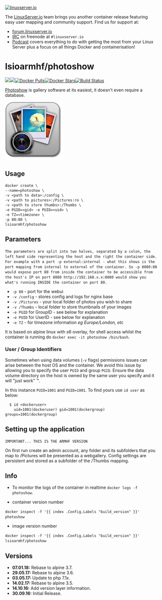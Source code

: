 [linuxserverurl]: https://linuxserver.io
[forumurl]: https://forum.linuxserver.io
[ircurl]: https://www.linuxserver.io/irc/
[podcasturl]: https://www.linuxserver.io/podcast/
[appurl]: https://github.com/thibaud-rohmer/PhotoShow
[hub]: https://hub.docker.com/r/lsioarmhf/photoshow/

[![linuxserver.io](https://raw.githubusercontent.com/linuxserver/docker-templates/master/linuxserver.io/img/linuxserver_medium.png)][linuxserverurl]

The [LinuxServer.io][linuxserverurl] team brings you another container release featuring easy user mapping and community support. Find us for support at:
* [forum.linuxserver.io][forumurl]
* [IRC][ircurl] on freenode at `#linuxserver.io`
* [Podcast][podcasturl] covers everything to do with getting the most from your Linux Server plus a focus on all things Docker and containerisation!

# lsioarmhf/photoshow
[![](https://images.microbadger.com/badges/version/lsioarmhf/photoshow.svg)](https://microbadger.com/images/lsioarmhf/photoshow "Get your own version badge on microbadger.com")[![](https://images.microbadger.com/badges/image/lsioarmhf/photoshow.svg)](https://microbadger.com/images/lsioarmhf/photoshow "Get your own image badge on microbadger.com")[![Docker Pulls](https://img.shields.io/docker/pulls/lsioarmhf/photoshow.svg)][hub][![Docker Stars](https://img.shields.io/docker/stars/lsioarmhf/photoshow.svg)][hub][![Build Status](https://ci.linuxserver.io/buildStatus/icon?job=Docker-Builders/armhf/armhf-photoshow)](https://ci.linuxserver.io/job/Docker-Builders/job/armhf/job/armhf-photoshow/)

[Photoshow][appurl] is gallery software at its easiest, it doesn't even require a database. 

[![photoshow](https://raw.githubusercontent.com/linuxserver/docker-templates/master/linuxserver.io/img/photoshow-icon.png)][appurl]

## Usage

```
docker create \
--name=photoshow \
-v <path to data>:/config \
-v <path to pictures>:/Pictures:ro \
-v <path to store thumbs>:/Thumbs \
-e PGID=<gid> -e PUID=<uid> \
-e TZ=<timezone> \
-p 80:80 \
lsioarmhf/photoshow
```

## Parameters

`The parameters are split into two halves, separated by a colon, the left hand side representing the host and the right the container side. 
For example with a port -p external:internal - what this shows is the port mapping from internal to external of the container.
So -p 8080:80 would expose port 80 from inside the container to be accessible from the host's IP on port 8080
http://192.168.x.x:8080 would show you what's running INSIDE the container on port 80.`


* `-p 80` - port for the webui
* `-v /config` - stores config and logs for nginx base
* `-v /Pictures` - your local folder of photos you wish to share
* `-v /Thumbs` - local folder to store thumbnails of your images
* `-e PGID` for GroupID - see below for explanation
* `-e PUID` for UserID - see below for explanation
* `-e TZ` - for timezone information *eg Europe/London, etc*

It is based on alpine linux with s6 overlay, for shell access whilst the container is running do `docker exec -it photoshow /bin/bash`.

### User / Group Identifiers

Sometimes when using data volumes (`-v` flags) permissions issues can arise between the host OS and the container. We avoid this issue by allowing you to specify the user `PUID` and group `PGID`. Ensure the data volume directory on the host is owned by the same user you specify and it will "just work" ™.

In this instance `PUID=1001` and `PGID=1001`. To find yours use `id user` as below:

```
  $ id <dockeruser>
    uid=1001(dockeruser) gid=1001(dockergroup) groups=1001(dockergroup)
```

## Setting up the application 
`IMPORTANT... THIS IS THE ARMHF VERSION`

On first run create an admin account, any folder and its subfolders that you map to /Pictures will be presented as a webgallery. Config settings are persistent and stored as a subfolder of the /Thumbs mapping.


## Info

* To monitor the logs of the container in realtime `docker logs -f photoshow`.

* container version number 

`docker inspect -f '{{ index .Config.Labels "build_version" }}' photoshow`

* image version number

`docker inspect -f '{{ index .Config.Labels "build_version" }}' lsioarmhf/photoshow`

## Versions

+ **07.01.18:** Rebase to alpine 3.7.
+ **29.05.17:** Rebase to alpine 3.6.
+ **03.05.17:** Update to php 7.1x.
+ **14.02.17:** Rebase to alpine 3.5.
+ **14.10.16:** Add version layer information.
+ **30.09.16:** Initial Release. 
